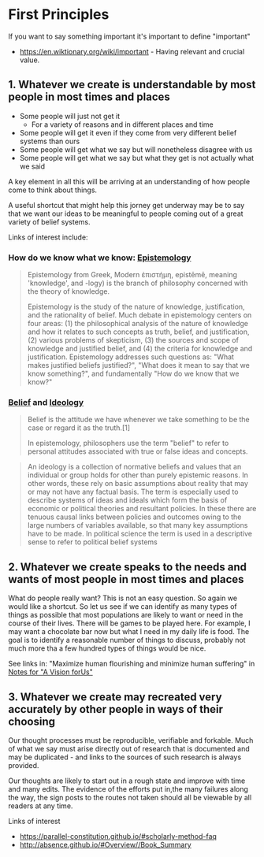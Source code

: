 # First Principles

If you want to say something important it's important to define "important"

* https://en.wiktionary.org/wiki/important - Having relevant and crucial value.

## 1. Whatever we create is understandable by most people in most times and places

* Some people will just not get it
	* For a variety of reasons and in different places and time
* Some people will get it even if they come from very different belief systems than ours
* Some people will get what we say but will nonetheless disagree with us
* Some people will get what we say but what they get is not actually what we said

A key element in all this will be arriving at an understanding of how people come to think about things.

A useful shortcut that might help this jorney get underway may be to say that we want our ideas to be meaningful to people coming out of a great variety of belief systems.


Links of interest include:


### How do we know what we know: [Epistemology]( https://en.wikipedia.org/wiki/Epistemology )

> Epistemology from Greek, Modern ἐπιστήμη, epistēmē, meaning 'knowledge', and -logy) is the branch of philosophy concerned with the theory of knowledge.
>
> Epistemology is the study of the nature of knowledge, justification, and the rationality of belief. Much debate in epistemology centers on four areas: (1) the philosophical analysis of the nature of knowledge and how it relates to such concepts as truth, belief, and justification, (2) various problems of skepticism, (3) the sources and scope of knowledge and justified belief, and (4) the criteria for knowledge and justification. Epistemology addresses such questions as: "What makes justified beliefs justified?", "What does it mean to say that we know something?", and fundamentally "How do we know that we know?"

### [Belief]( https://en.wikipedia.org/wiki/Belief ) and [Ideology]( https://en.wikipedia.org/wiki/Ideology )

> Belief is the attitude we have whenever we take something to be the case or regard it as the truth.[1]
>
> In epistemology, philosophers use the term "belief" to refer to personal attitudes associated with true or false ideas and concepts.

> An ideology is a collection of normative beliefs and values that an individual or group holds for other than purely epistemic reasons. In other words, these rely on basic assumptions about reality that may or may not have any factual basis. The term is especially used to describe systems of ideas and ideals which form the basis of economic or political theories and resultant policies. In these there are tenuous causal links between policies and outcomes owing to the large numbers of variables available, so that many key assumptions have to be made. In political science the term is used in a descriptive sense to refer to political belief systems


## 2. Whatever we create speaks to the needs and wants of most people in most times and places

What do people really want? This is not an easy question. So again we would like a shortcut. So let us see if we can identify as many types of things as possible that most populations are likely to want or need in the course of their lives. There will be games to be played here. For example, I may want a chocolate bar now but what I need in my daily life is food. The goal is to identify a reasonable number of things to discuss, probably not much more tha a few hundred types of things would be nice.

See links in: "Maximize human flourishing and minimize human suffering" in [Notes for "A Vision forUs" ]( #notes-for-vision-for-us.md )



## 3. Whatever we create may recreated very accurately by other people in ways of their choosing

Our thought processes must be reproducible, verifiable and forkable. Much of what we say must arise directly out of research that is documented and may be duplicated - and links to the sources of such research is always provided.

Our thoughts are likely to start out in a rough state and improve with time and many edits. The evidence of the efforts put in,the many failures along the way, the sign posts to the routes not taken should all be viewable by all readers at any time.




Links of interest

* https://parallel-constitution.github.io/#scholarly-method-faq
* http://absence.github.io/#Overview//Book_Summary